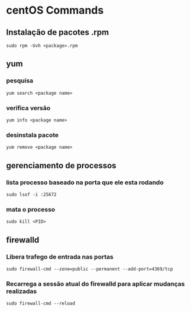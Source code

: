 # centOS Commands



## Instalação de pacotes .rpm

```sudo rpm -Uvh <package>.rpm```


## yum

### pesquisa

```yum search <package name>```

### verifica versão

```yum info <package name>```

### desinstala pacote

```yum remove <package name>```


## gerenciamento de processos

### lista processo baseado na porta que ele esta rodando 

```sudo lsof -i :25672```

### mata o processo    

```sudo kill <PID>```



## firewalld

### Libera trafego de entrada nas portas    

```sudo firewall-cmd --zone=public --permanent --add-port=4369/tcp```

### Recarrega a sessão atual do firewalld para aplicar mudanças realizadas

```sudo firewall-cmd --reload```

